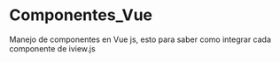 # Componentes_Vue
Manejo de componentes en Vue js, esto para saber como integrar cada componente de iview.js
